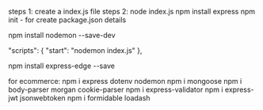 steps 1: create a index.js file
steps 2: node index.js
npm install express
npm init - for create package.json details

npm install nodemon --save-dev

"scripts": {
"start": "nodemon index.js"
},

npm install express-edge --save

for ecommerce:
npm i express dotenv nodemon
npm i mongoose
npm i body-parser morgan cookie-parser
npm i express-validator
npm i express-jwt jsonwebtoken
npm i formidable loadash
